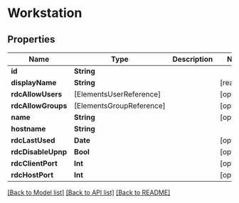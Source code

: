 # Workstation

## Properties

Name | Type | Description | Notes
------------ | ------------- | ------------- | -------------
**id** | **String** |  | 
**displayName** | **String** |  | [readonly] 
**rdcAllowUsers** | [ElementsUserReference] |  | [optional] 
**rdcAllowGroups** | [ElementsGroupReference] |  | [optional] 
**name** | **String** |  | [optional] 
**hostname** | **String** |  | 
**rdcLastUsed** | **Date** |  | [optional] 
**rdcDisableUpnp** | **Bool** |  | [optional] 
**rdcClientPort** | **Int** |  | [optional] 
**rdcHostPort** | **Int** |  | [optional] 

[[Back to Model list]](../#documentation-for-models) [[Back to API list]](../#documentation-for-api-endpoints) [[Back to README]](../)


